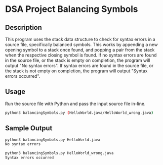 # DSA Project Balancing Symbols

## Description

This program uses the stack data structure to check for syntax errors in a source file, specifically balanced symbols. This works by appending a new opening symbol to a stack once found, and popping a pair from the stack when the respective closing symbol is found. If no syntax errors are found in the source file, or the stack is empty on completion, the program will output "No syntax errors". If syntax errors are found in the source file, or the stack is not empty on completion, the program will output "Syntax errors occurred".

## Usage

Run the source file with Python and pass the input source file in-line.

```bash
python3 balancingSymbols.py (HelloWorld.java/HelloWorld_wrong.java)
```

## Sample Output

```bash
python3 balancingSymbols.py HelloWorld.java
No syntax errors
```
```bash
python3 balancingSymbols.py HelloWorld_wrong.java
Syntax errors occurred
```